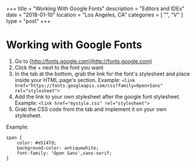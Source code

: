 +++
title = "Working With Google Fonts"
description = "Editors and IDEs"
date = "2018-01-10"
location = "Los Angeles, CA"
categories = [
  "",
  "V"
]
type = "post"
+++

# Working with Google Fonts

1. Go to [http://fonts.google.com](http://fonts.google.com)
2. Click the + next to the font you want
3. In the tab at the bottom, grab the link for the font's stylesheet and place inside your HTML page's <head> section. Example: ```<link href="https://fonts.googleapis.com/css?family=Open+Sans" rel="stylesheet">```
4. Add the link to your own stylesheet after the google font stylesheet. Example: ```<link href="mystyle.css" rel="stylesheet">```
5. Grab the CSS code from the tab and implement it on your own stylesheet.

Example:

```
span {
    color: #e5147d;
    background-color: antiquewhite;
    font-family: 'Open Sans',sans-serif;
}
```
